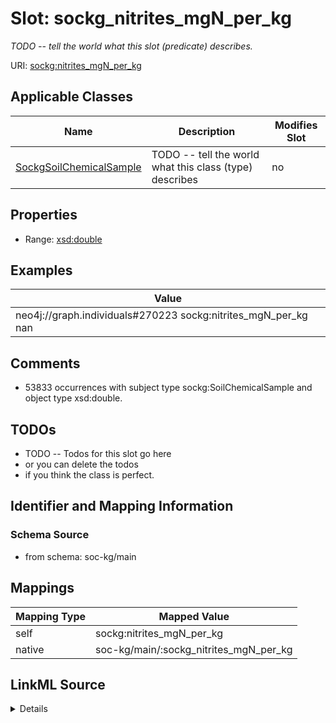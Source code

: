 

# Slot: sockg_nitrites_mgN_per_kg


_TODO -- tell the world what this slot (predicate) describes._





URI: [sockg:nitrites_mgN_per_kg](http://www.semanticweb.org/sockg/ontologies/2024/0/soil-carbon-ontology/nitrites_mgN_per_kg)



<!-- no inheritance hierarchy -->





## Applicable Classes

| Name | Description | Modifies Slot |
| --- | --- | --- |
| [SockgSoilChemicalSample](../classes/SockgSoilChemicalSample.md) | TODO -- tell the world what this class (type) describes |  no  |







## Properties

* Range: [xsd:double](http://www.w3.org/2001/XMLSchema#double)






## Examples

| Value |
| --- |
| neo4j://graph.individuals#270223 sockg:nitrites_mgN_per_kg nan |

## Comments

* 53833 occurrences with subject type sockg:SoilChemicalSample and object type xsd:double.

## TODOs

* TODO -- Todos for this slot go here
* or you can delete the todos
* if you think the class is perfect.

## Identifier and Mapping Information







### Schema Source


* from schema: soc-kg/main




## Mappings

| Mapping Type | Mapped Value |
| ---  | ---  |
| self | sockg:nitrites_mgN_per_kg |
| native | soc-kg/main/:sockg_nitrites_mgN_per_kg |




## LinkML Source

<details>
```yaml
name: sockg_nitrites_mgN_per_kg
description: TODO -- tell the world what this slot (predicate) describes.
todos:
- TODO -- Todos for this slot go here
- or you can delete the todos
- if you think the class is perfect.
comments:
- 53833 occurrences with subject type sockg:SoilChemicalSample and object type xsd:double.
examples:
- value: neo4j://graph.individuals#270223 sockg:nitrites_mgN_per_kg nan
from_schema: soc-kg/main
rank: 1000
slot_uri: sockg:nitrites_mgN_per_kg
alias: sockg_nitrites_mgN_per_kg
domain_of:
- sockg_SoilChemicalSample
range: double

```
</details>